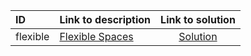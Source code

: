 | ID | Link to description | Link to solution |
|:---|:---|:---:|
| flexible | [Flexible Spaces](https://open.kattis.com/problems/flexible) | [Solution](https://github.com/versenyi98/leetcode-solutions/tree/main/solutions/Flexible%20Spaces)|
